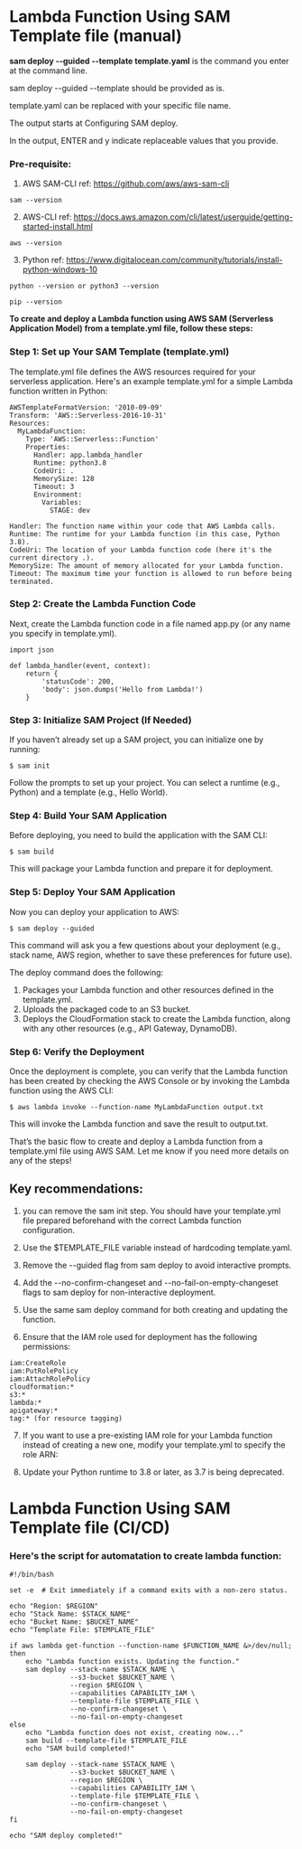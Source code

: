 # Lambda Function Using SAM Template file (manual)

**sam deploy --guided --template template.yaml** is the command you enter at the command line.

sam deploy --guided --template should be provided as is.

template.yaml can be replaced with your specific file name.

The output starts at Configuring SAM deploy.

In the output, ENTER and y indicate replaceable values that you provide.

### Pre-requisite:

1) AWS SAM-CLI ref: https://github.com/aws/aws-sam-cli
```
sam --version
```
2) AWS-CLI ref: https://docs.aws.amazon.com/cli/latest/userguide/getting-started-install.html
```
aws --version
```
3) Python ref: https://www.digitalocean.com/community/tutorials/install-python-windows-10
```
python --version or python3 --version

pip --version
```

**To create and deploy a Lambda function using AWS SAM (Serverless Application Model) from a template.yml file, follow these steps:**

### Step 1: Set up Your SAM Template (template.yml)

The template.yml file defines the AWS resources required for your serverless application. Here's an example template.yml for a simple Lambda function written in Python:
```
AWSTemplateFormatVersion: '2010-09-09'
Transform: 'AWS::Serverless-2016-10-31'
Resources:
  MyLambdaFunction:
    Type: 'AWS::Serverless::Function'
    Properties:
      Handler: app.lambda_handler
      Runtime: python3.8
      CodeUri: .
      MemorySize: 128
      Timeout: 3
      Environment:
        Variables:
          STAGE: dev

Handler: The function name within your code that AWS Lambda calls.
Runtime: The runtime for your Lambda function (in this case, Python 3.8).
CodeUri: The location of your Lambda function code (here it's the current directory .).
MemorySize: The amount of memory allocated for your Lambda function.
Timeout: The maximum time your function is allowed to run before being terminated.
```

### Step 2: Create the Lambda Function Code

Next, create the Lambda function code in a file named app.py (or any name you specify in template.yml).

```
import json

def lambda_handler(event, context):
    return {
        'statusCode': 200,
        'body': json.dumps('Hello from Lambda!')
    }
```
### Step 3: Initialize SAM Project (If Needed)

If you haven’t already set up a SAM project, you can initialize one by running:
```
$ sam init
```
Follow the prompts to set up your project. You can select a runtime (e.g., Python) and a template (e.g., Hello World).

### Step 4: Build Your SAM Application

Before deploying, you need to build the application with the SAM CLI:
```
$ sam build
```
This will package your Lambda function and prepare it for deployment.

### Step 5: Deploy Your SAM Application

Now you can deploy your application to AWS:
```
$ sam deploy --guided
```
This command will ask you a few questions about your deployment (e.g., stack name, AWS region, whether to save these preferences for future use).

The deploy command does the following:

1. Packages your Lambda function and other resources defined in the template.yml.
2. Uploads the packaged code to an S3 bucket.
3. Deploys the CloudFormation stack to create the Lambda function, along with any other resources (e.g., API Gateway, DynamoDB).

### Step 6: Verify the Deployment
Once the deployment is complete, you can verify that the Lambda function has been created by checking the AWS Console or by invoking the Lambda function using the AWS CLI:
```
$ aws lambda invoke --function-name MyLambdaFunction output.txt
```
This will invoke the Lambda function and save the result to output.txt.

That’s the basic flow to create and deploy a Lambda function from a template.yml file using AWS SAM. Let me know if you need more details on any of the steps!


## Key recommendations:

1) you can remove the sam init step. You should have your template.yml file prepared beforehand with the correct Lambda function configuration.

2) Use the $TEMPLATE_FILE variable instead of hardcoding template.yaml.

3) Remove the --guided flag from sam deploy to avoid interactive prompts.

4) Add the --no-confirm-changeset and --no-fail-on-empty-changeset flags to sam deploy for non-interactive deployment.

5) Use the same sam deploy command for both creating and updating the function.

6) Ensure that the IAM role used for deployment has the following permissions:
```
iam:CreateRole
iam:PutRolePolicy
iam:AttachRolePolicy
cloudformation:*
s3:*
lambda:*
apigateway:*
tag:* (for resource tagging)
```
7) If you want to use a pre-existing IAM role for your Lambda function instead of creating a new one, modify your template.yml to specify the role ARN:
   
9) Update your Python runtime to 3.8 or later, as 3.7 is being deprecated.

# Lambda Function Using SAM Template file (CI/CD)
### Here's the script for automatation to create lambda function:
```
#!/bin/bash

set -e  # Exit immediately if a command exits with a non-zero status.

echo "Region: $REGION"
echo "Stack Name: $STACK_NAME"
echo "Bucket Name: $BUCKET_NAME"
echo "Template File: $TEMPLATE_FILE"

if aws lambda get-function --function-name $FUNCTION_NAME &>/dev/null; then 
    echo "Lambda function exists. Updating the function."
    sam deploy --stack-name $STACK_NAME \
               --s3-bucket $BUCKET_NAME \
               --region $REGION \
               --capabilities CAPABILITY_IAM \
               --template-file $TEMPLATE_FILE \
               --no-confirm-changeset \
               --no-fail-on-empty-changeset
else
    echo "Lambda function does not exist, creating now..."
    sam build --template-file $TEMPLATE_FILE
    echo "SAM build completed!"
    
    sam deploy --stack-name $STACK_NAME \
               --s3-bucket $BUCKET_NAME \
               --region $REGION \
               --capabilities CAPABILITY_IAM \
               --template-file $TEMPLATE_FILE \
               --no-confirm-changeset \
               --no-fail-on-empty-changeset
fi

echo "SAM deploy completed!"
```
